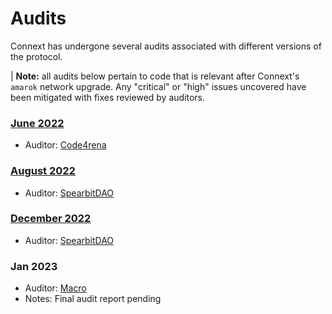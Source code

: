# Audits

Connext has undergone several audits associated with different versions of the protocol.

| **Note:** all audits below pertain to code that is relevant after Connext's `amarok` network upgrade. Any "critical" or "high" issues uncovered have been mitigated with fixes reviewed by auditors.

### [June 2022](https://github.com/connext/audits/blob/main/amarok/Connext%20Amarok%20contest%20%E2%80%94%20Code%20423n4.pdf)

- Auditor: [Code4rena](https://code4rena.com/)

### [August 2022](https://github.com/connext/audits/blob/main/amarok/Connext%20Amarok%20contest%20%E2%80%94%20Code%20423n4.pdf)

- Auditor: [SpearbitDAO](https://spearbit.com/)

### [December 2022](https://github.com/connext/audits/blob/main/amarok/ConnextNxtp-Spearbit-Security-Review.pdf)

- Auditor: [SpearbitDAO](https://spearbit.com)

### Jan 2023

- Auditor: [Macro](https://0xmacro.com/)
- Notes: Final audit report pending
